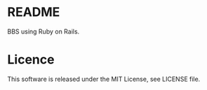 # README

BBS using Ruby on Rails.

# Licence
This software is released under the MIT License, see LICENSE file.
